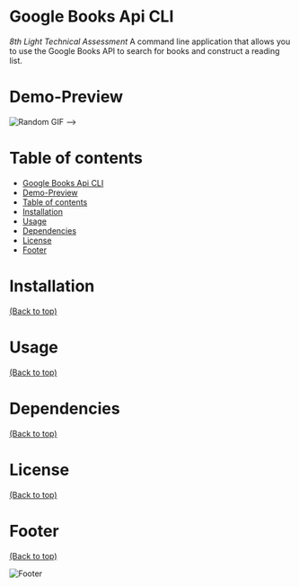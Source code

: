 # Google Books Api CLI
*8th Light Technical Assessment*
A command line application that allows you to use the Google Books API to search for books and construct a reading list.

# Demo-Preview

![Random GIF](https://media.giphy.com/media/ZVik7pBtu9dNS/giphy.gif) -->

# Table of contents
- [Google Books Api CLI](#google-books-api-cli)
- [Demo-Preview](#demo-preview)
- [Table of contents](#table-of-contents)
- [Installation](#installation)
- [Usage](#usage)
- [Dependencies](#dependencies)
- [License](#license)
- [Footer](#footer)

# Installation
[(Back to top)](#table-of-contents)


<!--

To use this project, first clone the repo on your device using the command below:

```git init```

```git clone ``` -->

# Usage
[(Back to top)](#table-of-contents)


# Dependencies
[(Back to top)](#table-of-contents)


# License
[(Back to top)](#table-of-contents)

# Footer
[(Back to top)](#table-of-contents)

![Footer](https://github.com/navendu-pottekkat/awesome-readme/blob/master/fooooooter.png)

